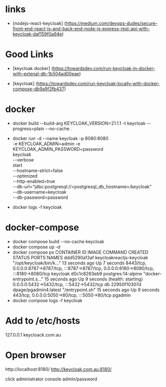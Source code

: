 # links
- (nodejs-react-keycloak] (https://medium.com/devops-dudes/secure-front-end-react-js-and-back-end-node-js-express-rest-api-with-keycloak-daf159f0a94e)


# Good Links
- [keycloak docker] (https://towardsdev.com/run-keycloak-in-docker-with-extenal-db-1b504ad00eae)

- [keycloak] (https://towardsdev.com/run-keycloak-locally-with-docker-compose-db9a9f2fb437)

# docker
- docker build --build-arg KEYCLOAK_VERSION=21.1.1 -t keycloak --progress=plain --no-cache .
- docker run -d --name keycloak -p 8080:8080 \
         -e KEYCLOAK_ADMIN=admin -e KEYCLOAK_ADMIN_PASSWORD=password \
         keycloak \
         --verbose \
         start \
         --hostname-strict=false \
         --optimized \
         --http-enabled=true \
         --db-url="jdbc:postgresql://<postgresql_db_hostname>/keycloak" \
         --db-username=keycloak \
         --db-password=password

- docker logs -f keycloak

# docker-compose
- docker compose build --no-cache keycloak
- docker compose up -d
- docker compose ps 
CONTAINER ID   IMAGE                      COMMAND                  CREATED          STATUS                            PORTS                                                                                            NAMES
ddd5290a13af   keycloakreactjs-keycloak   "/opt/keycloak/bin/k…"   13 seconds ago   Up 7 seconds                      8443/tcp, 0.0.0.0:8787->8787/tcp, :::8787->8787/tcp, 0.0.0.0:8180->8080/tcp, :::8180->8080/tcp   keycloak
d0c1c8263eb9   postgres:14-alpine         "docker-entrypoint.s…"   15 seconds ago   Up 9 seconds (health: starting)   0.0.0.0:5432->5432/tcp, :::5432->5432/tcp                                                        db
22950f10307d   dpage/pgadmin4:latest      "/entrypoint.sh"         15 seconds ago   Up 9 seconds                      443/tcp, 0.0.0.0:5050->80/tcp, :::5050->80/tcp                                                   pgadmin
- docker compose logs -f keycloak

# Add to /etc/hosts
127.0.0.1 keycloack.com.au

# Open browser
http://localhost:8180/
http://keycloak.com.au:8180/

click administrator console
admin/password